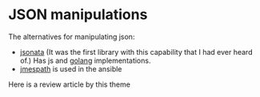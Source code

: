 # JSON manipulations

The alternatives for manipulating json:

- [jsonata](https://jsonata.org/) (It was the first library with this capability that I had ever heard of.) Has js and [golang](https://github.com/blues/jsonata-go) implementations.
- [jmespath](https://jmespath.org) is used in the ansible

Here is a review article by this theme [](https://number1.co.za/querying-yaml-yaql-vs-jsonpath/)